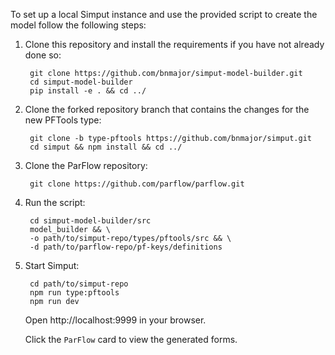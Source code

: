 To set up a local Simput instance and use the provided script to create the model follow the following steps:

1. Clone this repository and install the requirements if you have not already done so:

        git clone https://github.com/bnmajor/simput-model-builder.git
        cd simput-model-builder
        pip install -e . && cd ../

2. Clone the forked repository branch that contains the changes for the new PFTools type:

        git clone -b type-pftools https://github.com/bnmajor/simput.git
        cd simput && npm install && cd ../

3. Clone the ParFlow repository:

        git clone https://github.com/parflow/parflow.git

4. Run the script:

        cd simput-model-builder/src
        model_builder && \
        -o path/to/simput-repo/types/pftools/src && \
        -d path/to/parflow-repo/pf-keys/definitions

5. Start Simput:

        cd path/to/simput-repo
        npm run type:pftools
        npm run dev
    Open http://localhost:9999 in your browser.

    Click the `ParFlow` card to view the generated forms.